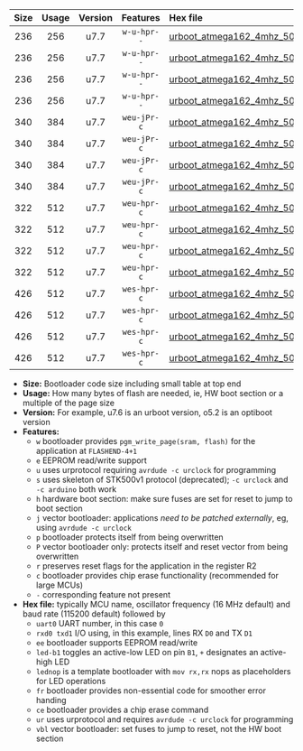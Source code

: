 |Size|Usage|Version|Features|Hex file|
|:-:|:-:|:-:|:-:|:--|
|236|256|u7.7|`w-u-hpr--`|[urboot_atmega162_4mhz_500000bps_uart0_rxd0_txd1_led+b0_fr_ur.hex](https://raw.githubusercontent.com/stefanrueger/urboot.hex/main/mcus/atmega162/fcpu_4mhz/500000_bps/urboot_atmega162_4mhz_500000bps_uart0_rxd0_txd1_led+b0_fr_ur.hex)|
|236|256|u7.7|`w-u-hpr--`|[urboot_atmega162_4mhz_500000bps_uart0_rxd0_txd1_lednop_fr_ur.hex](https://raw.githubusercontent.com/stefanrueger/urboot.hex/main/mcus/atmega162/fcpu_4mhz/500000_bps/urboot_atmega162_4mhz_500000bps_uart0_rxd0_txd1_lednop_fr_ur.hex)|
|236|256|u7.7|`w-u-hpr--`|[urboot_atmega162_4mhz_500000bps_uart1_rxb2_txb3_led+b0_fr_ur.hex](https://raw.githubusercontent.com/stefanrueger/urboot.hex/main/mcus/atmega162/fcpu_4mhz/500000_bps/urboot_atmega162_4mhz_500000bps_uart1_rxb2_txb3_led+b0_fr_ur.hex)|
|236|256|u7.7|`w-u-hpr--`|[urboot_atmega162_4mhz_500000bps_uart1_rxb2_txb3_lednop_fr_ur.hex](https://raw.githubusercontent.com/stefanrueger/urboot.hex/main/mcus/atmega162/fcpu_4mhz/500000_bps/urboot_atmega162_4mhz_500000bps_uart1_rxb2_txb3_lednop_fr_ur.hex)|
|340|384|u7.7|`weu-jPr-c`|[urboot_atmega162_4mhz_500000bps_uart0_rxd0_txd1_ee_led+b0_fr_ce_ur_vbl.hex](https://raw.githubusercontent.com/stefanrueger/urboot.hex/main/mcus/atmega162/fcpu_4mhz/500000_bps/urboot_atmega162_4mhz_500000bps_uart0_rxd0_txd1_ee_led+b0_fr_ce_ur_vbl.hex)|
|340|384|u7.7|`weu-jPr-c`|[urboot_atmega162_4mhz_500000bps_uart0_rxd0_txd1_ee_lednop_fr_ce_ur_vbl.hex](https://raw.githubusercontent.com/stefanrueger/urboot.hex/main/mcus/atmega162/fcpu_4mhz/500000_bps/urboot_atmega162_4mhz_500000bps_uart0_rxd0_txd1_ee_lednop_fr_ce_ur_vbl.hex)|
|340|384|u7.7|`weu-jPr-c`|[urboot_atmega162_4mhz_500000bps_uart1_rxb2_txb3_ee_led+b0_fr_ce_ur_vbl.hex](https://raw.githubusercontent.com/stefanrueger/urboot.hex/main/mcus/atmega162/fcpu_4mhz/500000_bps/urboot_atmega162_4mhz_500000bps_uart1_rxb2_txb3_ee_led+b0_fr_ce_ur_vbl.hex)|
|340|384|u7.7|`weu-jPr-c`|[urboot_atmega162_4mhz_500000bps_uart1_rxb2_txb3_ee_lednop_fr_ce_ur_vbl.hex](https://raw.githubusercontent.com/stefanrueger/urboot.hex/main/mcus/atmega162/fcpu_4mhz/500000_bps/urboot_atmega162_4mhz_500000bps_uart1_rxb2_txb3_ee_lednop_fr_ce_ur_vbl.hex)|
|322|512|u7.7|`weu-hpr-c`|[urboot_atmega162_4mhz_500000bps_uart0_rxd0_txd1_ee_led+b0_fr_ce_ur.hex](https://raw.githubusercontent.com/stefanrueger/urboot.hex/main/mcus/atmega162/fcpu_4mhz/500000_bps/urboot_atmega162_4mhz_500000bps_uart0_rxd0_txd1_ee_led+b0_fr_ce_ur.hex)|
|322|512|u7.7|`weu-hpr-c`|[urboot_atmega162_4mhz_500000bps_uart0_rxd0_txd1_ee_lednop_fr_ce_ur.hex](https://raw.githubusercontent.com/stefanrueger/urboot.hex/main/mcus/atmega162/fcpu_4mhz/500000_bps/urboot_atmega162_4mhz_500000bps_uart0_rxd0_txd1_ee_lednop_fr_ce_ur.hex)|
|322|512|u7.7|`weu-hpr-c`|[urboot_atmega162_4mhz_500000bps_uart1_rxb2_txb3_ee_led+b0_fr_ce_ur.hex](https://raw.githubusercontent.com/stefanrueger/urboot.hex/main/mcus/atmega162/fcpu_4mhz/500000_bps/urboot_atmega162_4mhz_500000bps_uart1_rxb2_txb3_ee_led+b0_fr_ce_ur.hex)|
|322|512|u7.7|`weu-hpr-c`|[urboot_atmega162_4mhz_500000bps_uart1_rxb2_txb3_ee_lednop_fr_ce_ur.hex](https://raw.githubusercontent.com/stefanrueger/urboot.hex/main/mcus/atmega162/fcpu_4mhz/500000_bps/urboot_atmega162_4mhz_500000bps_uart1_rxb2_txb3_ee_lednop_fr_ce_ur.hex)|
|426|512|u7.7|`wes-hpr-c`|[urboot_atmega162_4mhz_500000bps_uart0_rxd0_txd1_ee_led+b0_fr_ce.hex](https://raw.githubusercontent.com/stefanrueger/urboot.hex/main/mcus/atmega162/fcpu_4mhz/500000_bps/urboot_atmega162_4mhz_500000bps_uart0_rxd0_txd1_ee_led+b0_fr_ce.hex)|
|426|512|u7.7|`wes-hpr-c`|[urboot_atmega162_4mhz_500000bps_uart0_rxd0_txd1_ee_lednop_fr_ce.hex](https://raw.githubusercontent.com/stefanrueger/urboot.hex/main/mcus/atmega162/fcpu_4mhz/500000_bps/urboot_atmega162_4mhz_500000bps_uart0_rxd0_txd1_ee_lednop_fr_ce.hex)|
|426|512|u7.7|`wes-hpr-c`|[urboot_atmega162_4mhz_500000bps_uart1_rxb2_txb3_ee_led+b0_fr_ce.hex](https://raw.githubusercontent.com/stefanrueger/urboot.hex/main/mcus/atmega162/fcpu_4mhz/500000_bps/urboot_atmega162_4mhz_500000bps_uart1_rxb2_txb3_ee_led+b0_fr_ce.hex)|
|426|512|u7.7|`wes-hpr-c`|[urboot_atmega162_4mhz_500000bps_uart1_rxb2_txb3_ee_lednop_fr_ce.hex](https://raw.githubusercontent.com/stefanrueger/urboot.hex/main/mcus/atmega162/fcpu_4mhz/500000_bps/urboot_atmega162_4mhz_500000bps_uart1_rxb2_txb3_ee_lednop_fr_ce.hex)|

- **Size:** Bootloader code size including small table at top end
- **Usage:** How many bytes of flash are needed, ie, HW boot section or a multiple of the page size
- **Version:** For example, u7.6 is an urboot version, o5.2 is an optiboot version
- **Features:**
  + `w` bootloader provides `pgm_write_page(sram, flash)` for the application at `FLASHEND-4+1`
  + `e` EEPROM read/write support
  + `u` uses urprotocol requiring `avrdude -c urclock` for programming
  + `s` uses skeleton of STK500v1 protocol (deprecated); `-c urclock` and `-c arduino` both work
  + `h` hardware boot section: make sure fuses are set for reset to jump to boot section
  + `j` vector bootloader: applications *need to be patched externally*, eg, using `avrdude -c urclock`
  + `p` bootloader protects itself from being overwritten
  + `P` vector bootloader only: protects itself and reset vector from being overwritten
  + `r` preserves reset flags for the application in the register R2
  + `c` bootloader provides chip erase functionality (recommended for large MCUs)
  + `-` corresponding feature not present
- **Hex file:** typically MCU name, oscillator frequency (16 MHz default) and baud rate (115200 default) followed by
  + `uart0` UART number, in this case `0`
  + `rxd0 txd1` I/O using, in this example, lines RX `D0` and TX `D1`
  + `ee` bootloader supports EEPROM read/write
  + `led-b1` toggles an active-low LED on pin `B1`, `+` designates an active-high LED
  + `lednop` is a template bootloader with `mov rx,rx` nops as placeholders for LED operations
  + `fr` bootloader provides non-essential code for smoother error handing
  + `ce` bootloader provides a chip erase command
  + `ur` uses urprotocol and requires `avrdude -c urclock` for programming
  + `vbl` vector bootloader: set fuses to jump to reset, not the HW boot section
